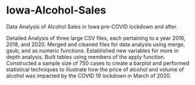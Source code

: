 # Iowa-Alcohol-Sales
Data Analysis of Alcohol Sales in Iowa pre-COVID lockdown and after.

Detailed Analysis of three large CSV files, each pertaining to a year 2016, 2018, and 2020.
Merged and cleaned files for data analysis using merge, gsub, and as.numeric functions.
Established new variables for more in depth analysis.
Built tables using members of the apply function.
Constructed a sample size of 750 cases to create a barplot and performed statistical techniques to illustrate how the price of alcohol and volume of alcohol was impacted by the COVID 19 lockdown in March of 2020.  



